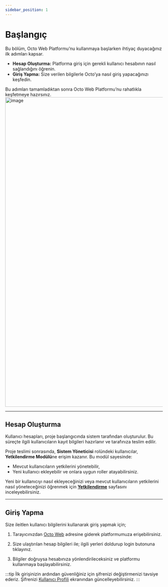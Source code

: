 ```yaml
---
sidebar_position: 1
---
```

# Başlangıç

Bu bölüm, Octo Web Platformu’nu kullanmaya başlarken ihtiyaç duyacağınız ilk adımları kapsar.

- **Hesap Oluşturma:** Platforma giriş için gerekli kullanıcı hesabının nasıl sağlandığını öğrenin.
- **Giriş Yapma:** Size verilen bilgilerle Octo’ya nasıl giriş yapacağınızı keşfedin.

Bu adımları tamamladıktan sonra Octo Web Platformu’nu rahatlıkla keşfetmeye hazırsınız.
<img width="1525" height="990" alt="image" src="https://github.com/user-attachments/assets/674bcf12-431d-424a-8ac5-daca704585f1" />

---

## Hesap Oluşturma

Kullanıcı hesapları, proje başlangıcında sistem tarafından oluşturulur. Bu süreçte ilgili kullanıcıların kayıt bilgileri hazırlanır ve tarafınıza teslim edilir.

Proje teslimi sonrasında, **Sistem Yöneticisi** rolündeki kullanıcılar, **Yetkilendirme Modülü**ne erişim kazanır. Bu modül sayesinde:

- Mevcut kullanıcıların yetkilerini yönetebilir,
- Yeni kullanıcı ekleyebilir ve onlara uygun roller atayabilirsiniz.

Yeni bir kullanıcıyı nasıl ekleyeceğinizi veya mevcut kullanıcıların yetkilerini nasıl yöneteceğinizi öğrenmek için **[Yetkilendirme](/docs/octo-web/Yetkilendirme/index.md)** sayfasını inceleyebilirsiniz.

--- 

## Giriş Yapma

Size ileitlen kullanıcı bilgilerini kullanarak giriş yapmak için;

1. Tarayıcınızdan [Octo Web](https://demo.renium.app) adresine giderek platformumuza erişebilirsiniz.

2. Size ulaştırılan hesap bilgileri ile; ilgili yerleri doldurup login butonuna tıklayınız. 

3. Bilgiler doğruysa hesabınıza yönlendirileceksiniz ve platformu kullanmaya başlayabilirsiniz.

:::tip
İlk girişinizin ardından güvenliğiniz için şifrenizi değiştirmenizi tavsiye ederiz. Şifrenizi [Kullanıcı Profili](./homepage.md#kullanıcı-profili) ekranından güncelleyebilirsiniz.
:::
